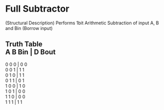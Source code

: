 # Full Subtractor

(Structural Description)
Performs 1bit Arithmetic Subtraction of input A, B and Bin (Borrow input) 

Truth Table  
A B Bin | D Bout  
----------------  
0	0	0	  | 0	 0  
0	0	1	  | 1	 1  
0	1	0	  | 1	 1  
0	1	1	  | 0	 1  
1	0	0	  | 1	 0  
1	0	1	  | 0	 0  
1	1	0	  | 0	 0  
1	1	1	  | 1	 1  

